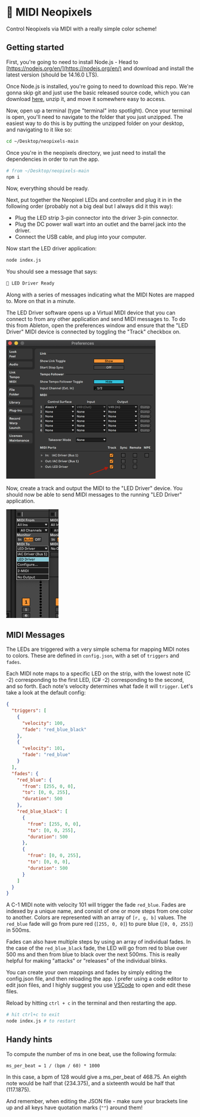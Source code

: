 # 🌵 MIDI Neopixels

Control Neopixels via MIDI with a really simple color scheme!

## Getting started

First, you're going to need to install Node.js - Head to [https://nodejs.org/en/](https://nodejs.org/en/) and download and install the latest version (should be 14.16.0 LTS).

Once Node.js is installed, you're going to need to download this repo. We're gonna skip git and just use the basic released source code, which you can download [here](https://github.com/cannoneyed/neopixels/archive/main.zip), unzip it, and move it somewhere easy to access.

Now, open up a terminal (type "terminal" into spotlight). Once your terminal is open, you'll need to navigate to the folder that you just unzipped. The easiest way to do this is by putting the unzipped folder on your desktop, and navigating to it like so:

```bash
cd ~/Desktop/neopixels-main
```

Once you're in the neopixels directory, we just need to install the dependencies in order to run the app.

```bash
# from ~/Desktop/neopixels-main
npm i
```

Now, everything should be ready.

Next, put together the Neopixel LEDs and controller and plug it in in the following order (probably not a big deal but I always did it this way):

- Plug the LED strip 3-pin connector into the driver 3-pin connector.
- Plug the DC power wall wart into an outlet and the barrel jack into the driver.
- Connect the USB cable, and plug into your computer.

Now start the LED driver application:

```bash
node index.js
```

You should see a message that says:

```bash
🌵 LED Driver Ready
```

Along with a series of messages indicating what the MIDI Notes are mapped to. More on that in a minute.

The LED Driver software opens up a Virtual MIDI device that you can connect to from any other application and send MIDI messages to. To do this from Ableton, open the preferences window and ensure that the "LED Driver" MIDI device is connected by toggling the "Track" checkbox on.

<img src="./img/preferences.png" width="400">

Now, create a track and output the MIDI to the "LED Driver" device. You should now be able to send MIDI messages to the running "LED Driver" application.

<img src="./img/track.png" width="140">

## MIDI Messages

The LEDs are triggered with a very simple schema for mapping MIDI notes to colors. These are defined in `config.json`, with a set of `triggers` and `fades`.

Each MIDI note maps to a specific LED on the strip, with the lowest note (C -2) corresponding to the first LED, (C# -2) corresponding to the second, and so forth. Each note's velocity determines what fade it will `trigger`. Let's take a look at the default config:

```json
{
  "triggers": [
    {
      "velocity": 100,
      "fade": "red_blue_black"
    },
    {
      "velocity": 101,
      "fade": "red_blue"
    }
  ],
  "fades": {
    "red_blue": {
      "from": [255, 0, 0],
      "to": [0, 0, 255],
      "duration": 500
    },
    "red_blue_black": [
      {
        "from": [255, 0, 0],
        "to": [0, 0, 255],
        "duration": 500
      },
      {
        "from": [0, 0, 255],
        "to": [0, 0, 0],
        "duration": 500
      }
    ]
  }
}
```

A C-1 MIDI note with velocity 101 will trigger the fade `red_blue`. Fades are indexed by a unique name, and consist of one or more steps from one color to another. Colors are represented with an array of `[r, g, b]` values. The `red_blue` fade will go from pure red (`[255, 0, 0]`) to pure blue (`[0, 0, 255]`) in 500ms.

Fades can also have multiple steps by using an array of individual fades. In the case of the `red_blue_black` fade, the LED will go from red to blue over 500 ms and then from blue to black over the next 500ms. This is really helpful for making "attacks" or "releases" of the individual blinks.

You can create your own mappings and fades by simply editing the config.json file, and then reloading the app. I prefer using a code editor to edit json files, and I highly suggest you use [VSCode](https://code.visualstudio.com/) to open and edit these files.

Reload by hitting `ctrl + c` in the terminal and then restarting the app.

```bash
# hit ctrl+c to exit
node index.js # to restart
```

## Handy hints

To compute the number of ms in one beat, use the following formula:

```
ms_per_beat = 1 / (bpm / 60) * 1000
```

In this case, a bpm of 128 would give a ms_per_beat of 468.75. An eighth note would be half that (234.375), and a sixteenth would be half that (117.1875).

And remember, when editing the JSON file - make sure your brackets line up and all keys have quotation marks (`""`) around them!
